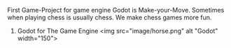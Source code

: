 First Game-Project for game engine Godot is Make-your-Move. Sometimes when playing chess is usually chess. 
We make chess games more fun. 
1. Godot for The Game Engine
<img src="image/horse.png" alt "Godot" width="150">
